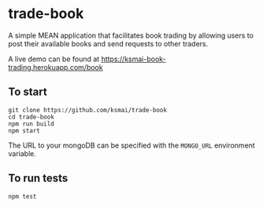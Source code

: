 # trade-book
A simple MEAN application that facilitates book trading by allowing users to post their available books and send requests to other traders.

A live demo can be found at https://ksmai-book-trading.herokuapp.com/book

## To start
```
git clone https://github.com/ksmai/trade-book
cd trade-book
npm run build
npm start
```
The URL to your mongoDB can be specified with the `MONGO_URL` environment variable.

## To run tests
```
npm test
```

